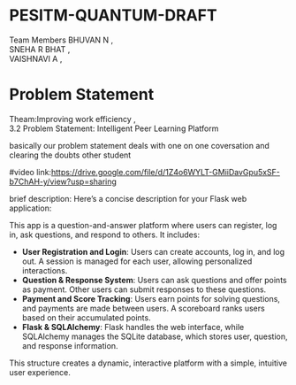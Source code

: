 # PESITM-QUANTUM-DRAFT

Team Members
BHUVAN N ,   
SNEHA R BHAT ,   
VAISHNAVI A , 

# Problem Statement
Theam:Improving work efficiency ,                         
3.2 Problem Statement: Intelligent Peer Learning Platform                                              

basically our problem statement deals with one on one coversation and clearing the doubts other student 

#video link:https://drive.google.com/file/d/1Z4o6WYLT-GMiiDavGpu5xSF-b7ChAH-y/view?usp=sharing

brief description: 
Here’s a concise description for your Flask web application:

This app is a question-and-answer platform where users can register, log in, ask questions, and respond to others. It includes:

- **User Registration and Login**: Users can create accounts, log in, and log out. A session is managed for each user, allowing personalized interactions.
- **Question & Response System**: Users can ask questions and offer points as payment. Other users can submit responses to these questions.
- **Payment and Score Tracking**: Users earn points for solving questions, and payments are made between users. A scoreboard ranks users based on their accumulated points.
- **Flask & SQLAlchemy**: Flask handles the web interface, while SQLAlchemy manages the SQLite database, which stores user, question, and response information.

This structure creates a dynamic, interactive platform with a simple, intuitive user experience.
